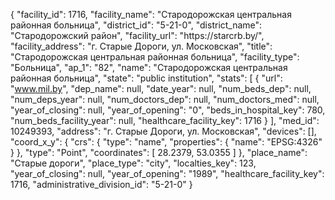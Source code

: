 {
    "facility_id": 1716,
    "facility_name": "Стародорожская центральная районная больница",
    "district_id": "5-21-0",
    "district_name": "Стародорожский район",
    "facility_url": "https:\/\/starcrb.by\/",
    "facility_address": "г. Старые Дороги, ул. Московская",
    "title": "Стародорожская центральная районная больница",
    "facility_type": "Больница",
    "ap_1": "82",
    "name": "Стародорожская центральная районная больница",
    "state": "public institution",
    "stats": [
        {
            "url": "www.mil.by",
            "dep_name": null,
            "date_year": null,
            "num_beds_dep": null,
            "num_deps_year": null,
            "num_doctors_dep": null,
            "num_doctors_med": null,
            "year_of_closing": null,
            "year_of_opening": "0",
            "beds_in_hospital_key": 780,
            "num_beds_facility_year": null,
            "healthcare_facility_key": 1716
        }
    ],
    "med_id": 10249393,
    "address": "г. Старые Дороги, ул. Московская",
    "devices": [],
    "coord_x_y": {
        "crs": {
            "type": "name",
            "properties": {
                "name": "EPSG:4326"
            }
        },
        "type": "Point",
        "coordinates": [
            28.2379,
            53.0355
        ]
    },
    "place_name": "Старые дороги",
    "place_type": "city",
    "localties_key": 123,
    "year_of_closing": null,
    "year_of_opening": "1989",
    "healthcare_facility_key": 1716,
    "administrative_division_id": "5-21-0"
}